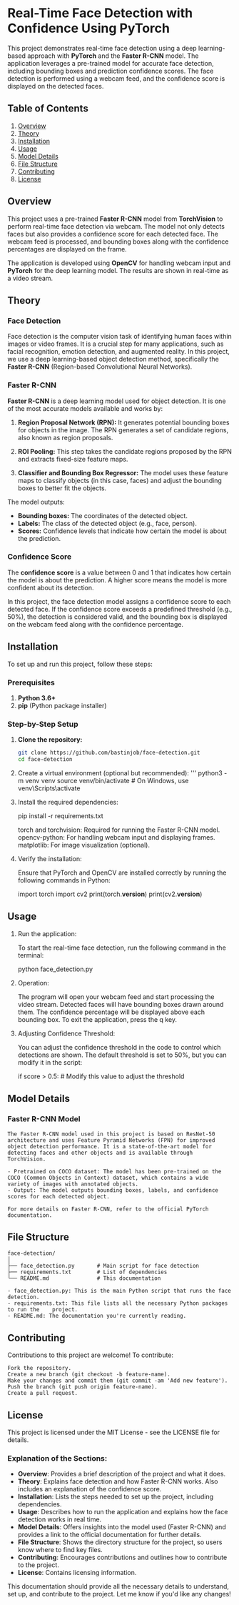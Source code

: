 # Real-Time Face Detection with Confidence Using PyTorch

This project demonstrates real-time face detection using a deep learning-based approach with **PyTorch** and the **Faster R-CNN** model. The application leverages a pre-trained model for accurate face detection, including bounding boxes and prediction confidence scores. The face detection is performed using a webcam feed, and the confidence score is displayed on the detected faces.

## Table of Contents

1. [Overview](#overview)
2. [Theory](#theory)
3. [Installation](#installation)
4. [Usage](#usage)
5. [Model Details](#model-details)
6. [File Structure](#file-structure)
7. [Contributing](#contributing)
8. [License](#license)

## Overview

This project uses a pre-trained **Faster R-CNN** model from **TorchVision** to perform real-time face detection via webcam. The model not only detects faces but also provides a confidence score for each detected face. The webcam feed is processed, and bounding boxes along with the confidence percentages are displayed on the frame.

The application is developed using **OpenCV** for handling webcam input and **PyTorch** for the deep learning model. The results are shown in real-time as a video stream.

## Theory

### Face Detection

Face detection is the computer vision task of identifying human faces within images or video frames. It is a crucial step for many applications, such as facial recognition, emotion detection, and augmented reality. In this project, we use a deep learning-based object detection method, specifically the **Faster R-CNN** (Region-based Convolutional Neural Networks).

### Faster R-CNN

**Faster R-CNN** is a deep learning model used for object detection. It is one of the most accurate models available and works by:

1. **Region Proposal Network (RPN):** It generates potential bounding boxes for objects in the image. The RPN generates a set of candidate regions, also known as region proposals.
   
2. **ROI Pooling:** This step takes the candidate regions proposed by the RPN and extracts fixed-size feature maps.
   
3. **Classifier and Bounding Box Regressor:** The model uses these feature maps to classify objects (in this case, faces) and adjust the bounding boxes to better fit the objects.

The model outputs:
- **Bounding boxes:** The coordinates of the detected object.
- **Labels:** The class of the detected object (e.g., face, person).
- **Scores:** Confidence levels that indicate how certain the model is about the prediction.

### Confidence Score

The **confidence score** is a value between 0 and 1 that indicates how certain the model is about the prediction. A higher score means the model is more confident about its detection.

In this project, the face detection model assigns a confidence score to each detected face. If the confidence score exceeds a predefined threshold (e.g., 50%), the detection is considered valid, and the bounding box is displayed on the webcam feed along with the confidence percentage.

## Installation

To set up and run this project, follow these steps:

### Prerequisites

1. **Python 3.6+**  
2. **pip** (Python package installer)

### Step-by-Step Setup

1. **Clone the repository:**

   ```bash
   git clone https://github.com/bastinjob/face-detection.git
   cd face-detection

2. Create a virtual environment (optional but recommended):
    '''
    python3 -m venv venv
    source venv/bin/activate   # On Windows, use venv\Scripts\activate

3. Install the required dependencies:

    pip install -r requirements.txt

    torch and torchvision: Required for running the Faster R-CNN model.
    opencv-python: For handling webcam input and displaying frames.
    matplotlib: For image visualization (optional).

4. Verify the installation:

    Ensure that PyTorch and OpenCV are installed correctly by running the following commands in Python:

    import torch
    import cv2
    print(torch.__version__)
    print(cv2.__version__)

## Usage

1. Run the application:

    To start the real-time face detection, run the following command in the terminal:

    python face_detection.py

2. Operation:

    The program will open your webcam feed and start processing the video stream.
    Detected faces will have bounding boxes drawn around them.
    The confidence percentage will be displayed above each bounding box.
    To exit the application, press the q key.

3. Adjusting Confidence Threshold:

    You can adjust the confidence threshold in the code to control which detections are shown. The default threshold is set to 50%, but you can modify it in the script:

    if score > 0.5:  # Modify this value to adjust the threshold

## Model Details
### Faster R-CNN Model

    The Faster R-CNN model used in this project is based on ResNet-50 architecture and uses Feature Pyramid Networks (FPN) for improved object detection performance. It is a state-of-the-art model for detecting faces and other objects and is available through TorchVision.

    - Pretrained on COCO dataset: The model has been pre-trained on the COCO (Common Objects in Context) dataset, which contains a wide variety of images with annotated objects.
    - Output: The model outputs bounding boxes, labels, and confidence scores for each detected object.

    For more details on Faster R-CNN, refer to the official PyTorch documentation.

## File Structure

    face-detection/
    │
    ├── face_detection.py       # Main script for face detection
    ├── requirements.txt        # List of dependencies
    └── README.md               # This documentation

    - face_detection.py: This is the main Python script that runs the face detection.
    - requirements.txt: This file lists all the necessary Python packages to run the    project.
    - README.md: The documentation you're currently reading.

## Contributing

Contributions to this project are welcome! To contribute:

    Fork the repository.
    Create a new branch (git checkout -b feature-name).
    Make your changes and commit them (git commit -am 'Add new feature').
    Push the branch (git push origin feature-name).
    Create a pull request.

## License

This project is licensed under the MIT License - see the LICENSE file for details.

### **Explanation of the Sections:**

- **Overview**: Provides a brief description of the project and what it does.
- **Theory**: Explains face detection and how Faster R-CNN works. Also includes an explanation of the confidence score.
- **Installation**: Lists the steps needed to set up the project, including dependencies.
- **Usage**: Describes how to run the application and explains how the face detection works in real time.
- **Model Details**: Offers insights into the model used (Faster R-CNN) and provides a link to the official documentation for further details.
- **File Structure**: Shows the directory structure for the project, so users know where to find key files.
- **Contributing**: Encourages contributions and outlines how to contribute to the project.
- **License**: Contains licensing information.

This documentation should provide all the necessary details to understand, set up, and contribute to the project. Let me know if you'd like any changes!